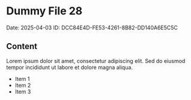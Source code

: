 # Dummy File 28

Date: 2025-04-03
ID: DCC84E4D-FE53-4261-8B82-DD140A6E5C5C

## Content

Lorem ipsum dolor sit amet, consectetur adipiscing elit.
Sed do eiusmod tempor incididunt ut labore et dolore magna aliqua.

* Item 1
* Item 2
* Item 3


